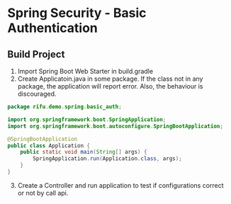 # Spring Security - Basic Authentication

## Build Project

1. Import Spring Boot Web Starter in build.gradle
2. Create Applicatoin.java in some package. If the class not in any package, the application will report error. Also, the behaviour is discouraged.

```java
package rifu.demo.spring.basic_auth;

import org.springframework.boot.SpringApplication;
import org.springframework.boot.autoconfigure.SpringBootApplication;

@SpringBootApplication
public class Application {
    public static void main(String[] args) {
        SpringApplication.run(Application.class, args);
    }
}
```

3. Create a Controller and run application to test if configurations correct or not by call api.